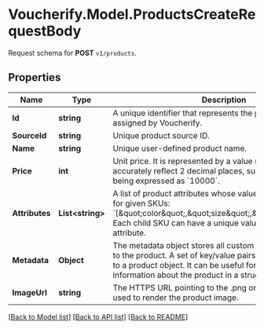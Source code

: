 # Voucherify.Model.ProductsCreateRequestBody
Request schema for **POST** `v1/products`.

## Properties

Name | Type | Description | Notes
------------ | ------------- | ------------- | -------------
**Id** | **string** | A unique identifier that represents the product and is assigned by Voucherify. | [optional] 
**SourceId** | **string** | Unique product source ID. | [optional] 
**Name** | **string** | Unique user-defined product name. | [optional] 
**Price** | **int** | Unit price. It is represented by a value multiplied by 100 to accurately reflect 2 decimal places, such as &#x60;$100.00&#x60; being expressed as &#x60;10000&#x60;. | [optional] 
**Attributes** | **List&lt;string&gt;** | A list of product attributes whose values you can customize for given SKUs: &#x60;[\&quot;color\&quot;,\&quot;size\&quot;,\&quot;ranking\&quot;]&#x60;. Each child SKU can have a unique value for a given attribute. | [optional] 
**Metadata** | **Object** | The metadata object stores all custom attributes assigned to the product. A set of key/value pairs that you can attach to a product object. It can be useful for storing additional information about the product in a structured format. | [optional] 
**ImageUrl** | **string** | The HTTPS URL pointing to the .png or .jpg file that will be used to render the product image. | [optional] 

[[Back to Model list]](../../README.md#documentation-for-models) [[Back to API list]](../../README.md#documentation-for-api-endpoints) [[Back to README]](../../README.md)


